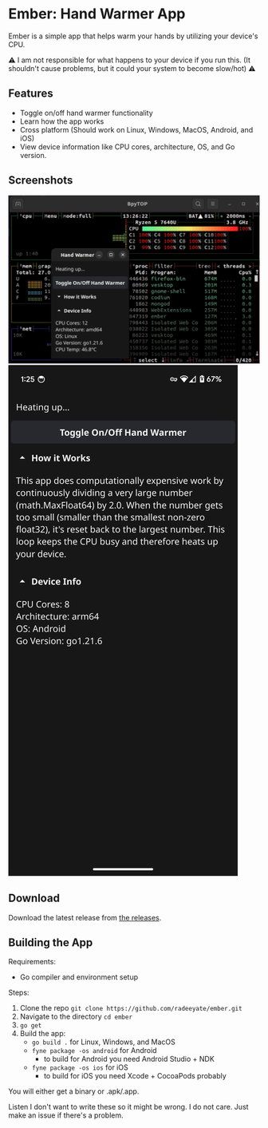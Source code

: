 # Ember: Hand Warmer App

Ember is a simple app that helps warm your hands by utilizing your device's CPU.

⚠️ I am not responsible for what happens to your device if you run this. (It shouldn't cause problems, but it could your system to become slow/hot) ⚠️

## Features

* Toggle on/off hand warmer functionality
* Learn how the app works
* Cross platform (Should work on Linux, Windows, MacOS, Android, and iOS)
* View device information like CPU cores, architecture, OS, and Go version.

## Screenshots

![On Linux](./Screenshots/Screenshot%20from%202024-03-31%2013-26-38.png)
![On Android](./Screenshots/Screenshot_20240331-132544.png)

## Download

Download the latest release from [the releases](https://github.com/radeeyate/ember/releases).

## Building the App

Requirements:

* Go compiler and environment setup

Steps:

1. Clone the repo `git clone https://github.com/radeeyate/ember.git`
1. Navigate to the directory `cd ember`
1. `go get`
1. Build the app:
    * `go build .` for Linux, Windows, and MacOS
    * `fyne package -os android` for Android
        * to build for Android you need Android Studio + NDK
    * `fyne package -os ios` for iOS
        * to build for iOS you need Xcode + CocoaPods probably

You will either get a binary or .apk/.app.

Listen I don't want to write these so it might be wrong. I do not care. Just make an issue if there's a problem.
